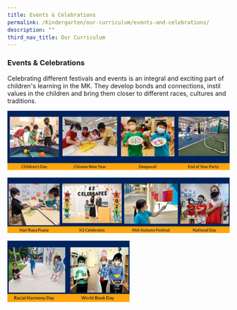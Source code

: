 ```yaml
---
title: Events & Celebrations
permalink: /Kindergarten/our-curriculum/events-and-celebrations/
description: ""
third_nav_title: Our Curriculum
---
```

### Events & Celebrations 

Celebrating different festivals and events is an integral and exciting part of children's learning in the MK. They develop bonds and connections, instil values in the children and bring them closer to different races, cultures and traditions.

![](/images/MK/celebrations%201.jpg)

![](/images/MK/celebrations%202.jpg)

<img src="/images/MK/celebrations%203.jpg" 
     style="width:55%" align = center>
